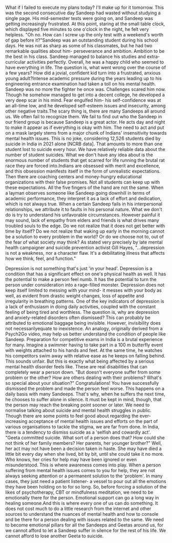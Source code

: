 
What if I failed to execute my plans today? I'll make up for it tomorrow. This was the second consecutive day Sandeep had wasted without studying a single page. His mid-semester tests were going on, and Sandeep was getting increasingly frustrated. At this point, staring at the small table clock, which displayed five minutes to one o'clock in the night, he felt very helpless. "Oh no. How can I screw up the only test with a weekend's worth of gap before it?"Sandeep was an outstanding student during his school days. He was not as sharp as some of his classmates, but he had two remarkable qualities about him- perseverance and ambition. Ambition to be the best in his class. Sandeep managed to balance his studies and extra-curricular activities perfectly. Overall, he was a happy child who seemed to have everything in life. The question is, what went wrong over the course of a few years? How did a jovial, confident kid turn into a frustrated, anxious young adult?Intense academic pressure during the years leading up to his engineering entrance examination had taken a toll on his mental health. Sandeep was no more the fighter he once was. Challenges scared him now. Though he somehow managed to get into a decent college, he developed a very deep scar in his mind. Fear engulfed him- his self-confidence was at an all-time low, and he developed self-esteem issues and insecurity, among other negative traits.The scary thing is, there are many Sandeeps all around us. We often fail to recognize them. We fail to find out who the Sandeep in our friend group is because Sandeep is a great actor. He acts day and night to make it appear as if everything is okay with him. The need to act and put on a mask largely stems from a major chunk of Indians' insensitivity towards mental health issues. This is no joke, considering 12,526 students died by suicide in India in 2021 alone [NCRB data]. That amounts to more than one student lost to suicide every hour. We have relatively reliable data about the number of student suicides. What we don't have any idea about is the enormous number of students that get scarred for life running the brutal rat race they are forced into.Indians are obsessed with merit and excellence, and this obsession manifests itself in the form of unrealistic expectations. Then there are coaching centers and money-hungry educational organizations with their false promises. Not all students can keep up with these expectations. All the five fingers of the hand are not the same. When a layman observes someone like Sandeep going downhill in terms of academic performance, they interpret it as a lack of effort and dedication, which is not always true. When a certain Sandeep fails in his interpersonal relationships, we attribute it to faults in his personal nature. What we don't do is try to understand his unfavorable circumstances. However painful it may sound, lack of empathy from elders and friends is what drives many troubled souls to the edge. Do we not realize that it does not get better with time by itself? Do we not realize that waking up early in the morning cannot be a solution to every problem in the world? Or do we choose not to, out of the fear of what society may think? As stated very precisely by late mental health campaigner and suicide prevention activist Gill Hayes, "…depression is not a weakness, nor a character flaw. It's a debilitating illness that affects how we think, feel, and function."


Depression is not something that's just 'in your head'. Depression is a condition that has a significant effect on one's physical health as well. It has the potential to make a person feel numb. It has the potential to turn the person under consideration into a rage-filled monster. Depression does not keep itself limited to messing with your mind- it messes with your body as well, as evident from drastic weight changes, loss of appetite and irregularity in breathing patterns. One of the key indicators of depression is a lack of enthusiasm in doing daily activities, coupled with the constant feeling of being tired and worthless. The question is, why are depression and anxiety-related disorders often dismissed? This can probably be attributed to emotional baggage being invisible. However, invisibility does not necessarilyequate to inexistence.&nbsp;An analogy, originally derived from a Psych2Go video, may help us better understand the condition of people like Sandeep. Preparation for competitive exams in India is a brutal experience for many. Imagine a swimmer having to take part in a 100 m butterfly event with weights attached to his hands and feet. At the same time, he watches his competitors swim away with relative ease as he keeps on falling behind. This sounds unfair. But this is exactly what being affected by a serious mental health disorder feels like. These are real disabilities that can completely wear a person down.&nbsp;"But doesn't everyone suffer from some problem or the other? How are others dealing with their problems? What's so special about your situation?" Congratulations! You have successfully dismissed the problem and made the person feel worse. This happens on a daily basis with many Sandeeps. That's why, when he suffers the next time, he chooses to suffer alone in silence. It must be kept in mind, though, that the person may reach the breaking point sooner or later. We need to normalise talking about suicide and mental health struggles in public. Though there are some points to feel good about regarding the ever-increasing acceptance of mental health issues and efforts on the part of various organisations to tackle the stigma, we are far from done.&nbsp;In India, there is a tendency to dismiss suicide as a 'selfish and cowardly act'. "Geeta committed suicide. What sort of a person does that? How could she not think of her family members? Her parents, her younger brother?" Well, her act may not have been a decision taken in haste. She may have died a little bit every day when she lived, bit by bit, until she could take it no more. Who knows, her cries for help may have been ignored or even misunderstood. This is where awareness comes into play. When a person suffering from mental health issues comes to you for help, they are not always seeking attention or a permanent solution to the 'problem'. In many cases, they just need a patient listener- a vessel to pour out all the emotions they have been holding on to for so long. So, before forcing a solution of the likes of psychotherapy, CBT or mindfulness meditation, we need to be emotionally there for the person. Emotional support can go a long way in healing someone.And this is where every one of us can do something. It does not cost much to do a little research from the internet and other sources to understand the nuances of mental health and how to console and be there for a person dealing with issues related to the same. We need to become emotional pillars for all the Sandeeps and Geetas around us, for we cannot afford to let a Sandeep suffer in silence for the rest of his life. We cannot afford to lose another Geeta to suicide.

